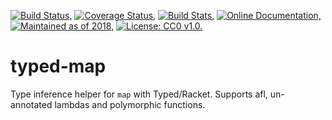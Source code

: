 [![Build Status,](https://img.shields.io/travis/jsmaniac/typed-map/master.svg)](https://travis-ci.org/jsmaniac/typed-map)
[![Coverage Status,](https://img.shields.io/codecov/c/github/jsmaniac/typed-map/master.svg)](https://codecov.io/gh/jsmaniac/typed-map)
[![Build Stats,](https://img.shields.io/badge/build-stats-blue.svg)](http://jsmaniac.github.io/travis-stats/#jsmaniac/typed-map)
[![Online Documentation,](https://img.shields.io/badge/docs-online-blue.svg)](http://docs.racket-lang.org/typed-map/)
[![Maintained as of 2018,](https://img.shields.io/maintenance/yes/2018.svg)](https://github.com/jsmaniac/typed-map/issues)
[![License: CC0 v1.0.](https://img.shields.io/badge/license-CC0-blue.svg)](https://creativecommons.org/publicdomain/zero/1.0/)

typed-map
=========

Type inference helper for `map` with Typed/Racket.
Supports afl, un-annotated lambdas and polymorphic functions.